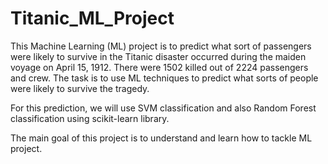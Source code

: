 # Titanic_ML_Project

This Machine Learning (ML) project is to predict what sort of passengers were likely to survive in the Titanic disaster occurred during the maiden voyage on April 15, 1912. 
There were 1502 killed out of 2224 passengers and crew.
The task is to use ML techniques to predict what sorts of people were likely to survive the tragedy.

For this prediction, we will use SVM classification and also Random Forest classification using scikit-learn library.

The main goal of this project is to understand and learn how to tackle ML project.
